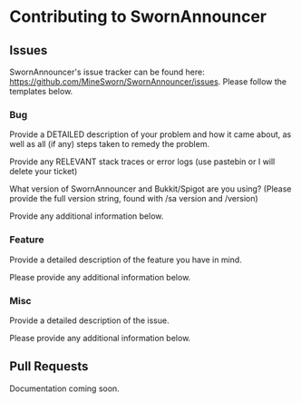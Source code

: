 # Contributing to SwornAnnouncer

## Issues

SwornAnnouncer's issue tracker can be found here: https://github.com/MineSworn/SwornAnnouncer/issues. Please follow the templates below.

### Bug

Provide a DETAILED description of your problem and how it came about, as well as all (if any) steps taken to remedy the problem.


Provide any RELEVANT stack traces or error logs (use pastebin or I will delete your ticket)


What version of SwornAnnouncer and Bukkit/Spigot are you using? (Please provide the full version string, found with /sa version and /version)


Provide any additional information below.

### Feature

Provide a detailed description of the feature you have in mind.

Please provide any additional information below.

### Misc

Provide a detailed description of the issue.

Please provide any additional information below.

## Pull Requests

Documentation coming soon.